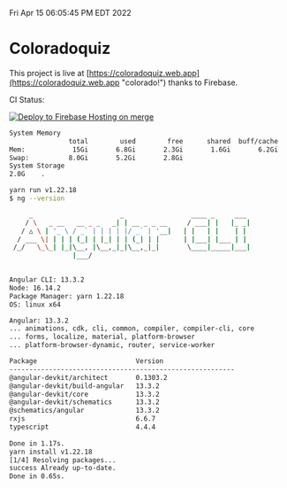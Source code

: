 Fri Apr 15 06:05:45 PM EDT 2022

# Coloradoquiz


This project is live at [https://coloradoquiz.web.app](https://coloradoquiz.web.app "colorado!") thanks to Firebase.

CI Status: 

[![Deploy to Firebase Hosting on merge](https://github.com/teamkushal/coloradoquiz/actions/workflows/firebase-hosting-merge.yml/badge.svg)](https://github.com/teamkushal/coloradoquiz/actions/workflows/firebase-hosting-merge.yml)

```bash
System Memory
               total        used        free      shared  buff/cache   available
Mem:            15Gi       6.8Gi       2.3Gi       1.6Gi       6.2Gi       6.5Gi
Swap:          8.0Gi       5.2Gi       2.8Gi
System Storage
2.0G	.
```
```bash
yarn run v1.22.18
$ ng --version

     _                      _                 ____ _     ___
    / \   _ __   __ _ _   _| | __ _ _ __     / ___| |   |_ _|
   / △ \ | '_ \ / _` | | | | |/ _` | '__|   | |   | |    | |
  / ___ \| | | | (_| | |_| | | (_| | |      | |___| |___ | |
 /_/   \_\_| |_|\__, |\__,_|_|\__,_|_|       \____|_____|___|
                |___/
    

Angular CLI: 13.3.2
Node: 16.14.2
Package Manager: yarn 1.22.18
OS: linux x64

Angular: 13.3.2
... animations, cdk, cli, common, compiler, compiler-cli, core
... forms, localize, material, platform-browser
... platform-browser-dynamic, router, service-worker

Package                         Version
---------------------------------------------------------
@angular-devkit/architect       0.1303.2
@angular-devkit/build-angular   13.3.2
@angular-devkit/core            13.3.2
@angular-devkit/schematics      13.3.2
@schematics/angular             13.3.2
rxjs                            6.6.7
typescript                      4.4.4
    
Done in 1.17s.
yarn install v1.22.18
[1/4] Resolving packages...
success Already up-to-date.
Done in 0.65s.
```
